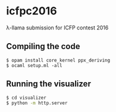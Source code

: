 # icfpc2016

λ-llama submission for ICFP contest 2016

## Compiling the code


```
$ opam install core_kernel ppx_deriving
$ ocaml setup.ml -all
```

## Running the visualizer

```bash
$ cd visualizer
$ python -m http.server
```
